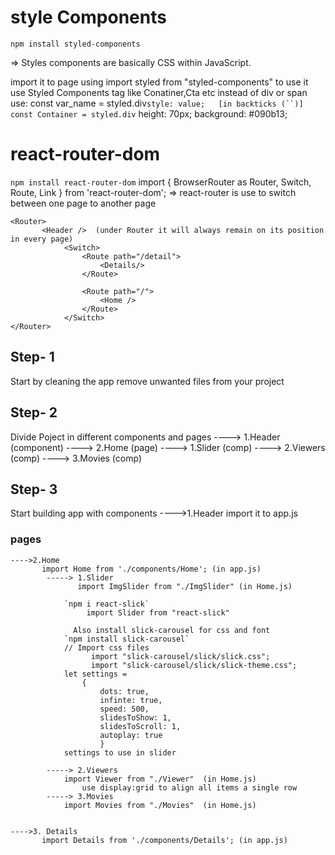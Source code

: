# style Components
`npm install styled-components`

=> Styles components are basically CSS within JavaScript.

   import it to page using import styled from "styled-components" to use it
 use Styled Components tag like Conatiner,Cta etc instead of div or span
use:
const var_name = styled.div`style: value;	[in backticks (``)]
const Container = styled.div`
    height: 70px;
    background: #090b13;


# react-router-dom
`npm install react-router-dom`
 import { BrowserRouter as Router, Switch, Route, Link } from 'react-router-dom';
=> react-router is use to switch between one page to another page
	
	<Router>
           <Header />  (under Router it will always remain on its position in every page)
                <Switch>
                    <Route path="/detail">
                        <Details/>
                    </Route>
                    
                    <Route path="/">
                        <Home />
                    </Route>
                </Switch>
	</Router>


## Step- 1
Start by cleaning the app
remove unwanted files from your project

## Step- 2
Divide Poject in different components and pages
	----> 1.Header 	(component)
	----> 2.Home	(page)
		----> 1.Slider	(comp)
		----> 2.Viewers	(comp)
		----> 3.Movies	(comp)
## Step- 3
Start building app with components
	---->1.Header
	       import it to app.js

### pages

	---->2.Home
	       import Home from './components/Home'; (in app.js)		
			-----> 1.Slider
			       import ImgSlider from "./ImgSlider" (in Home.js)

				`npm i react-slick`
				     import Slider from "react-slick"

			      Also install slick-carousel for css and font
				`npm install slick-carousel`
				// Import css files
				      import "slick-carousel/slick/slick.css";
				      import "slick-carousel/slick/slick-theme.css";
				let settings = 
					{
        				dots: true,
        				infinte: true,
        				speed: 500,
        				slidesToShow: 1,
        				slidesToScroll: 1,
        				autoplay: true
    					}
				settings to use in slider
			
			-----> 2.Viewers
				import Viewer from "./Viewer"  (in Home.js)
					use display:grid to align all items a single row
			-----> 3.Movies
				import Movies from "./Movies"  (in Home.js)


	---->3. Details
	       import Details from './components/Details'; (in app.js)					



